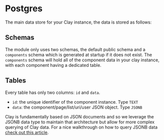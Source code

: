 # Postgres

The main data store for your Clay instance, the data is stored as follows:

## Schemas

The module only uses two schemas, the default public schema and a `components` schema which is generated at startup if it does not exist. The `components` schema will hold all of the component data in your clay instance, with each component having a dedicated table.

## Tables

Every table has only two columns: `id` and `data`.

  - `id`: the unique identifier of the component instance. Type `TEXT`
  - `data`: the component/page/list/uri/user JSON object. Type `JSONB`

Clay is fundamentally based on JSON documents and so we leverage the JSONB data type to maintain that architecture but allow for more complex querying of Clay data. For a nice walkthrough on how to query JSONB data [check out this article](https://hackernoon.com/how-to-query-jsonb-beginner-sheet-cheat-4da3aa5082a3).
